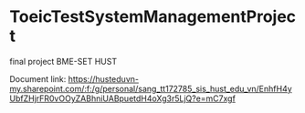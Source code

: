 # ToeicTestSystemManagementProject
final project BME-SET HUST

Document
link: https://husteduvn-my.sharepoint.com/:f:/g/personal/sang_tt172785_sis_hust_edu_vn/EnhfH4yUbfZHjrFR0vOOyZABhniUABpuetdH4oXg3r5LjQ?e=mC7xgf
